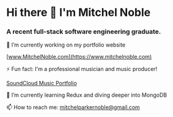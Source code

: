 # Hi there 👋 I'm Mitchel Noble 
### A recent full-stack software engineering graduate. 



🔭 I’m currently working on my portfolio website

[www.MitchelNoble.com](https://www.mitchelnoble.com)

⚡ Fun fact: I'm a professional musician and music producer!

[SoundCloud Music Portfolio](https://soundcloud.com/mitchelparkernoble)

🌱 I’m currently learning Redux and diving deeper into MongoDB 



📫 How to reach me: mitchelparkernoble@gmail.com

<!--

- 

- 👯 I’m looking to collaborate on ...

- 💬 Ask me about ...
- 🤔 I’m looking for help with open-source development

-->
